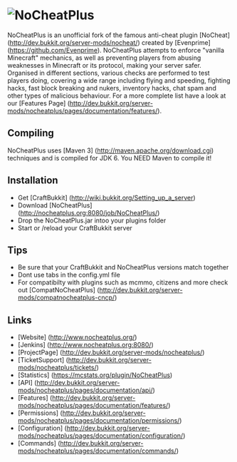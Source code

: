 ![NoCheatPlus](https://dl.dropbox.com/u/34835222/NoCheatPlus_doughnut.png)
===========

NoCheatPlus is an unofficial fork of the famous anti-cheat plugin [NoCheat] (http://dev.bukkit.org/server-mods/nocheat/) created by [Evenprime] (https://github.com/Evenprime). NoCheatPlus attempts to enforce "vanilla Minecraft" mechanics, as well as preventing players from abusing weaknesses in Minecraft or its protocol, making your server safer. Organised in different sections, various checks are performed to test players doing, covering a wide range including flying and speeding, fighting hacks, fast block breaking and nukers, inventory hacks, chat spam and other types of malicious behaviour. For a more complete list have a look at our [Features Page] (http://dev.bukkit.org/server-mods/nocheatplus/pages/documentation/features/).

Compiling
---------
NoCheatPlus uses [Maven 3] (http://maven.apache.org/download.cgi) techniques and is compiled for JDK 6. You NEED Maven to compile it!

Installation
---------
* Get [CraftBukkit] (http://wiki.bukkit.org/Setting_up_a_server)
* Download [NoCheatPlus] (http://nocheatplus.org:8080/job/NoCheatPlus/)
* Drop the NoCheatPlus.jar intoo your plugins folder
* Start or /reload your CraftBukkit server

Tips
---------
* Be sure that your CraftBukkit and NoCheatPlus versions match together
* Dont use tabs in the config.yml file
* For compatibilty with plugins such as mcmmo, citizens and more check out [CompatNoCheatPlus] (http://dev.bukkit.org/server-mods/compatnocheatplus-cncp/)

Links
---------

* [Website] (http://www.nocheatplus.org/)
* [Jenkins] (http://www.nocheatplus.org:8080/)
* [ProjectPage] (http://dev.bukkit.org/server-mods/nocheatplus/)
* [TicketSupport] (http://dev.bukkit.org/server-mods/nocheatplus/tickets/)
* [Statistics] (https://mcstats.org/plugin/NoCheatPlus)
* [API] (http://dev.bukkit.org/server-mods/nocheatplus/pages/documentation/api/)
* [Features] (http://dev.bukkit.org/server-mods/nocheatplus/pages/documentation/features/)
* [Permissions] (http://dev.bukkit.org/server-mods/nocheatplus/pages/documentation/permissions/)
* [Configuration] (http://dev.bukkit.org/server-mods/nocheatplus/pages/documentation/configuration/)
* [Commands] (http://dev.bukkit.org/server-mods/nocheatplus/pages/documentation/commands/)
